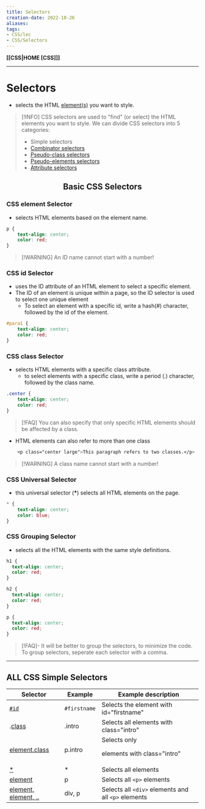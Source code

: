 ```yaml
---
title: Selectors
creation-date: 2022-10-26
aliases:
tags:
- CSS/lec
- CSS/Selectors
---
```

**[[CSS|HOME [CSS]]]**

---
# Selectors
- selects the HTML [element(s)](CSSelements) you want to style.
>[!INFO] 
>CSS selectors are used to "find" (or select) the HTML elements you want to style.
>We can divide CSS selectors into 5 categories:
>- Simple selectors
>- [Combinator selectors](CSScombinatorselectors.md)
>- [Pseudo-class selectors](CSSpseudo-classselectors.md)
>- [Pseudo-elements selectors](CSSpseudo-elementsselectors.md)
>- [Attribute selectors](CSSattributeselectors.md)

<center><h2>Basic CSS Selectors</h2></center>

### CSS element Selector
- selects HTML elements based on the element name.
```CSS
p {
	text-align: center;
	color: red;
}
```
>[!WARNING] An ID name cannot start with a number!

### CSS id Selector
- uses the ID attribute of an HTML element to select a specific element.
- The ID of an element is unique within a page, so the ID selector is used to select one unique element
	- To select an element with a specific id, write a hash(#) character, followed by the id of the element.
```CSS
#para1 {
	text-align: center;
	color: red;
}
```

### CSS class Selector
- selects HTML elements with a specific class attribute.
	- to select elements with a specific class, write a period (.) character, followed by the class name.
```CSS
.center {
	text-align: center;
	color: red;
}
```
>[!FAQ] You can also specify that only specific HTML elements should be affected by a class.

- HTML elements can also refer to more than one class
```CSS
	<p class="center large">This paragraph refers to two classes.</p>
```
>[!WARNING] A class name cannot start with a number!

### CSS Universal Selector
- this universal selector (**\***) selects all HTML elements on the page.
```CSS
* {
	text-align: center;
	color: blue;
}
```

### CSS Grouping Selector
- selects all the HTML elements with the same style definitions.
```CSS
h1 {
  text-align: center;
  color: red;
}

h2 {
  text-align: center;
  color: red;
}

p {
  text-align: center;
  color: red;
}
```
>[!FAQ]- It will be better to group the selectors, to minimize the code.
> To group selectors, seperate each selector with a comma.

---
## ALL CSS Simple Selectors

| **Selector**         | **Example**      | **Example description**                          |
| -------------------- | ------------ | -------------------------------------------- |
| [`#id`](CSSidselector.md)                  | `#firstname` | Selects the element with id="firstname"      |
| .[class](CSSclass.md)               | .intro       | Selects all elements with class="intro"      |
| [element.class](CSSelement.class.md)        | p.intro      | Selects only <p> elements with class="intro" |
| [*](CSSallselector.md)                    | *            | Selects all elements                         |
| [element](CSSelement.md)              | p            | Selects all `<p>` elements                   |
| [element, element, ..](CSSelementelement.md) | div, p       | Selects all `<div>` elements and all `<p>` elements                                             |

